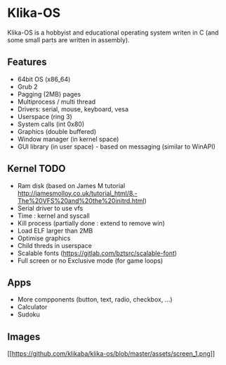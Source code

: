 # Klika-OS

Klika-OS is a hobbyist and educational operating system writen in C (and some small parts are written in assembly).

## Features

- 64bit OS (x86_64)
- Grub 2
- Pagging (2MB) pages
- Multiprocess / multi thread
- Drivers: serial, mouse, keyboard, vesa
- Userspace (ring 3)
- System calls (int 0x80)
- Graphics (double buffered)
- Window manager (in kernel space) 
- GUI library (in user space) - based on messaging (similar to WinAPI)

## Kernel TODO
- Ram disk (based on James M tutorial http://jamesmolloy.co.uk/tutorial_html/8.-The%20VFS%20and%20the%20initrd.html)
- Serial driver to use vfs
- Time : kernel and syscall
- Kill process (partially done : extend to remove win)
- Load ELF larger than 2MB
- Optimise graphics
- Child threds in userspace
- Scalable fonts (https://gitlab.com/bztsrc/scalable-font)
- Full screen or no Exclusive mode (for game loops)

## Apps
- More compponents (button, text, radio, checkbox, ...)
- Calculator
- Sudoku


## Images

[[https://github.com/klikaba/klika-os/blob/master/assets/screen_1.png]]
